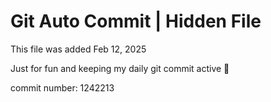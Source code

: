# Git Auto Commit | Hidden File

This file was added Feb 12, 2025

Just for fun and keeping my daily git commit active 🤪

commit number: 1242213
